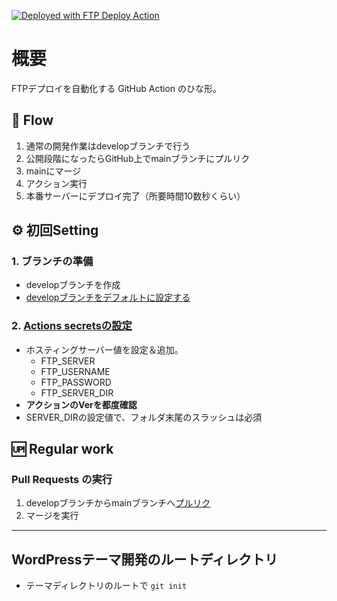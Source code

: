 [<img alt="Deployed with FTP Deploy Action" src="https://img.shields.io/badge/Deployed With-FTP DEPLOY ACTION-%3CCOLOR%3E?style=for-the-badge&color=0077b6">](https://github.com/SamKirkland/FTP-Deploy-Action)

# 概要

FTPデプロイを自動化する GitHub Action のひな形。

## 🌱 Flow

1. 通常の開発作業はdevelopブランチで行う
2. 公開段階になったらGitHub上でmainブランチにプルリク
3. mainにマージ
4. アクション実行
5. 本番サーバーにデプロイ完了（所要時間10数秒くらい）

## ⚙ 初回Setting

### 1. ブランチの準備

- developブランチを作成
- [developブランチをデフォルトに設定する](https://github.com/chum9625/actions-ftp-deploy/settings/branches)

### 2. [Actions secretsの設定](https://github.com/chum9625/actions-ftp-deploy/settings/secrets/actions)

- ホスティングサーバー値を設定＆追加。
  - FTP_SERVER
  - FTP_USERNAME
  - FTP_PASSWORD
  - FTP_SERVER_DIR 
- **アクションのVerを都度確認**
- SERVER_DIRの設定値で、フォルダ末尾のスラッシュは必須

## 🆙 Regular work
 
### Pull Requests の実行

1. developブランチからmainブランチへ[プルリク](https://github.com/chum9625/actions-ftp-deploy/pulls)
2. マージを実行

---

## WordPressテーマ開発のルートディレクトリ

- テーマディレクトリのルートで `git init` 
